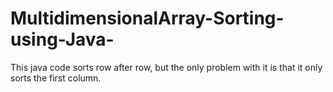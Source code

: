 # MultidimensionalArray-Sorting-using-Java-

This java code sorts row after row, but the only problem with it is that it only sorts the first column.
